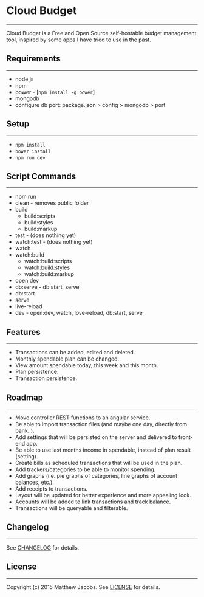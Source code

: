 # Cloud Budget
---
Cloud Budget is a Free and Open Source self-hostable budget management tool, inspired by some apps I have tried to use in the past.

## Requirements
---
* node.js
* npm
* bower - [`npm install -g bower`]
* mongodb
 * configure db port: package.json > config > mongodb > port

## Setup
---
* `npm install`
* `bower install`
* `npm run dev`

## Script Commands
---
* npm run
 * clean - removes public folder
 * build
   * build:scripts
   * build:styles
   * build:markup
 * test - (does nothing yet)
 * watch:test - (does nothing yet)
 * watch
 * watch:build
   * watch:build:scripts
   * watch:build:styles
   * watch:build:markup
 * open:dev
 * db:serve - db:start, serve
 * db:start
 * serve
 * live-reload
 * dev - open:dev, watch, love-reload, db:start, serve

## Features
---
* Transactions can be added, edited and deleted.
* Monthly spendable plan can be changed.
* View amount spendable today, this week and this month.
* Plan persistence.
* Transaction persistence.

## Roadmap
---
* Move controller REST functions to an angular service.
* Be able to import transaction files (and maybe one day, directly from bank..).
* Add settings that will be persisted on the server and delivered to front-end app.
* Be able to use last months income in spendable, instead of plan result (setting).
* Create bills as scheduled transactions that will be used in the plan.
* Add trackers/categories to be able to monitor spending.
* Add graphs (i.e. pie graphs of categories, line graphs of account balances, etc.).
* Add receipts to transactions.
* Layout will be updated for better experience and more appealing look.
* Accounts will be added to link transactions and track balance.
* Transactions will be queryable and filterable.

## Changelog
---
See [CHANGELOG](https://github.com/swengmatt/cloudbudget/blob/master/CHANGELOG.md) for details.

## License
---
Copyright (c) 2015 Matthew Jacobs.
See [LICENSE](https://github.com/swengmatt/cloudbudget/blob/master/LICENSE.md) for details.
